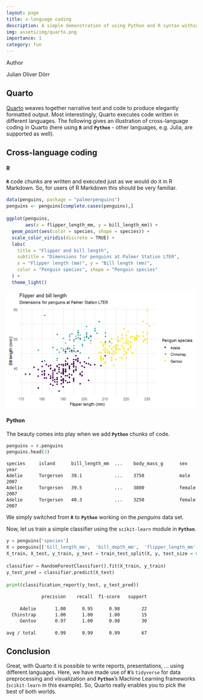 ```yaml
---
layout: page
title: x-language coding
description: A simple demonstration of using Python and R syntax within the same script using Quarto.
img: assets/img/quarto.png
importance: 1
category: fun
---
```



<html xmlns="http://www.w3.org/1999/xhtml" lang="en" xml:lang="en"><head>

<meta charset="utf-8">
<meta name="generator" content="quarto-1.1.149">

<meta name="viewport" content="width=device-width, initial-scale=1.0, user-scalable=yes">

<meta name="author" content="Julian Oliver Dörr">

<title>Hello, Quarto</title>
<style>
code{white-space: pre-wrap;}
span.smallcaps{font-variant: small-caps;}
div.columns{display: flex; gap: min(4vw, 1.5em);}
div.column{flex: auto; overflow-x: auto;}
div.hanging-indent{margin-left: 1.5em; text-indent: -1.5em;}
ul.task-list{list-style: none;}
ul.task-list li input[type="checkbox"] {
  width: 0.8em;
  margin: 0 0.8em 0.2em -1.6em;
  vertical-align: middle;
}
pre > code.sourceCode { white-space: pre; position: relative; }
pre > code.sourceCode > span { display: inline-block; line-height: 1.25; }
pre > code.sourceCode > span:empty { height: 1.2em; }
.sourceCode { overflow: visible; }
code.sourceCode > span { color: inherit; text-decoration: inherit; }
div.sourceCode { margin: 1em 0; }
pre.sourceCode { margin: 0; }
@media screen {
div.sourceCode { overflow: auto; }
}
@media print {
pre > code.sourceCode { white-space: pre-wrap; }
pre > code.sourceCode > span { text-indent: -5em; padding-left: 5em; }
}
pre.numberSource code
  { counter-reset: source-line 0; }
pre.numberSource code > span
  { position: relative; left: -4em; counter-increment: source-line; }
pre.numberSource code > span > a:first-child::before
  { content: counter(source-line);
    position: relative; left: -1em; text-align: right; vertical-align: baseline;
    border: none; display: inline-block;
    -webkit-touch-callout: none; -webkit-user-select: none;
    -khtml-user-select: none; -moz-user-select: none;
    -ms-user-select: none; user-select: none;
    padding: 0 4px; width: 4em;
    color: #aaaaaa;
  }
pre.numberSource { margin-left: 3em; border-left: 1px solid #aaaaaa;  padding-left: 4px; }
div.sourceCode
  {   }
@media screen {
pre > code.sourceCode > span > a:first-child::before { text-decoration: underline; }
}
code span.al { color: #ff0000; font-weight: bold; } /* Alert */
code span.an { color: #60a0b0; font-weight: bold; font-style: italic; } /* Annotation */
code span.at { color: #7d9029; } /* Attribute */
code span.bn { color: #40a070; } /* BaseN */
code span.bu { color: #008000; } /* BuiltIn */
code span.cf { color: #007020; font-weight: bold; } /* ControlFlow */
code span.ch { color: #4070a0; } /* Char */
code span.cn { color: #880000; } /* Constant */
code span.co { color: #60a0b0; font-style: italic; } /* Comment */
code span.cv { color: #60a0b0; font-weight: bold; font-style: italic; } /* CommentVar */
code span.do { color: #ba2121; font-style: italic; } /* Documentation */
code span.dt { color: #902000; } /* DataType */
code span.dv { color: #40a070; } /* DecVal */
code span.er { color: #ff0000; font-weight: bold; } /* Error */
code span.ex { } /* Extension */
code span.fl { color: #40a070; } /* Float */
code span.fu { color: #06287e; } /* Function */
code span.im { color: #008000; font-weight: bold; } /* Import */
code span.in { color: #60a0b0; font-weight: bold; font-style: italic; } /* Information */
code span.kw { color: #007020; font-weight: bold; } /* Keyword */
code span.op { color: #666666; } /* Operator */
code span.ot { color: #007020; } /* Other */
code span.pp { color: #bc7a00; } /* Preprocessor */
code span.sc { color: #4070a0; } /* SpecialChar */
code span.ss { color: #bb6688; } /* SpecialString */
code span.st { color: #4070a0; } /* String */
code span.va { color: #19177c; } /* Variable */
code span.vs { color: #4070a0; } /* VerbatimString */
code span.wa { color: #60a0b0; font-weight: bold; font-style: italic; } /* Warning */
</style>





</head>

<body class="fullcontent">

<div id="quarto-content" class="page-columns page-rows-contents page-layout-article">

<main class="content" id="quarto-document-content">





<div class="quarto-title-meta">
    <div class="quarto-title-meta-heading">Author</div>
    <div class="quarto-title-meta-contents">
             <p>Julian Oliver Dörr </p>
    </div>
</div>
  



<section id="quarto" class="level2">
<h2 class="anchored" data-anchor-id="quarto">Quarto</h2>
<p><a href="https://quarto.org/">Quarto</a> weaves together narrative text and code to produce elegantly formatted output. Most interestingly, Quarto executes code written in different languages. The following gives an illustration of cross-language coding in Quarto (here using <strong><code>R</code></strong> and <strong><code>Python</code></strong> - other languages, e.g. Julia, are supported as well).</p>
</section>
<section id="cross-language-coding" class="level2">
<h2 class="anchored" data-anchor-id="cross-language-coding">Cross-language coding</h2>
<section id="r" class="level3">
<h4 class="anchored" data-anchor-id="r">R</h4>
<p><strong><code>R</code></strong> code chunks are written and executed just as we would do it in R Markdown. So, for users of R Markdown this should be very familiar.</p>
<div class="cell">
<div class="sourceCode cell-code" id="cb1"><pre class="sourceCode r code-with-copy"><code class="sourceCode r"><span id="cb1-1"><a href="#cb1-1" aria-hidden="true" tabindex="-1"></a><span class="fu">data</span>(penguins, <span class="at">package =</span> <span class="st">"palmerpenguins"</span>)</span>
<span id="cb1-2"><a href="#cb1-2" aria-hidden="true" tabindex="-1"></a>penguins <span class="ot">&lt;-</span> penguins[<span class="fu">complete.cases</span>(penguins),]</span>
<span id="cb1-3"><a href="#cb1-3" aria-hidden="true" tabindex="-1"></a></span>
<span id="cb1-4"><a href="#cb1-4" aria-hidden="true" tabindex="-1"></a><span class="fu">ggplot</span>(penguins, </span>
<span id="cb1-5"><a href="#cb1-5" aria-hidden="true" tabindex="-1"></a>       <span class="fu">aes</span>(<span class="at">x =</span> flipper_length_mm, <span class="at">y =</span> bill_length_mm)) <span class="sc">+</span></span>
<span id="cb1-6"><a href="#cb1-6" aria-hidden="true" tabindex="-1"></a>  <span class="fu">geom_point</span>(<span class="fu">aes</span>(<span class="at">color =</span> species, <span class="at">shape =</span> species)) <span class="sc">+</span></span>
<span id="cb1-7"><a href="#cb1-7" aria-hidden="true" tabindex="-1"></a>  <span class="fu">scale_color_viridis</span>(<span class="at">discrete =</span> <span class="fu"></span>TRUE) <span class="sc">+</span></span>
<span id="cb1-8"><a href="#cb1-8" aria-hidden="true" tabindex="-1"></a>  <span class="fu">labs</span>(</span>
<span id="cb1-9"><a href="#cb1-9" aria-hidden="true" tabindex="-1"></a>    <span class="at">title =</span> <span class="st">"Flipper and bill length"</span>,</span>
<span id="cb1-10"><a href="#cb1-10" aria-hidden="true" tabindex="-1"></a>    <span class="at">subtitle =</span> <span class="st">"Dimensions for penguins at Palmer Station LTER"</span>,</span>
<span id="cb1-11"><a href="#cb1-11" aria-hidden="true" tabindex="-1"></a>    <span class="at">x =</span> <span class="st">"Flipper length (mm)"</span>, <span class="at">y =</span> <span class="st">"Bill length (mm)"</span>,</span>
<span id="cb1-12"><a href="#cb1-12" aria-hidden="true" tabindex="-1"></a>    <span class="at">color =</span> <span class="st">"Penguin species"</span>, <span class="at">shape =</span> <span class="st">"Penguin species"</span></span>
<span id="cb1-13"><a href="#cb1-13" aria-hidden="true" tabindex="-1"></a>  ) <span class="sc">+</span></span>
<span id="cb1-14"><a href="#cb1-14" aria-hidden="true" tabindex="-1"></a>  <span class="fu">theme_light</span>()</span></code></pre></div>
<div class="cell-output-display">
<p><img src="/assets/img/quarto_img1.png" class="img-fluid" width="672"></p>
</div>
</div>
</section>
<section id="python" class="level3">
<h4 class="anchored" data-anchor-id="python">Python</h4>
<p>The beauty comes into play when we add <strong><code>Python</code></strong> chunks of code.</p>
<div class="cell">
<div class="sourceCode cell-code" id="cb2"><pre class="sourceCode python code-with-copy"><code class="sourceCode python"><span id="cb2-1"><a href="#cb2-1" aria-hidden="true" tabindex="-1"></a>penguins <span class="op">=</span> r.penguins</span>
<span id="cb2-2"><a href="#cb2-2" aria-hidden="true" tabindex="-1"></a>penguins.head(<span class="dv">3</span>)</span></code></pre></div>
<div class="cell-output cell-output-stdout">
<pre><code>species     island      bill_length_mm  ...    body_mass_g      sex     year
Adelie      Torgersen   39.1            ...    3750             male    2007  
Adelie      Torgersen   39.5            ...    3800             female  2007  
Adelie      Torgersen   40.3            ...    3250             female  2007</code></pre>
</div>
</div>
<p>We simply switched from <strong><code>R</code></strong> to <strong><code>Python</code></strong> working on the <em>penguins</em> data set.</p>
<p>Now, let us train a simple classifier using the <code>scikit-learn</code> module in <strong><code>Python</code></strong>.</p>
<div class="cell">
<div class="sourceCode cell-code" id="cb4"><pre class="sourceCode python code-with-copy"><code class="sourceCode python"><span id="cb4-1"><a href="#cb4-1" aria-hidden="true" tabindex="-1"></a>y <span class="op">=</span> penguins[<span class="st">'species'</span>]</span>
<span id="cb4-2"><a href="#cb4-2" aria-hidden="true" tabindex="-1"></a>X <span class="op">=</span> penguins[[<span class="st">'bill_length_mm'</span>,  <span class="st">'bill_depth_mm'</span>,  <span class="st">'flipper_length_mm'</span>, <span class="st">'body_mass_g'</span>]]</span>
<span id="cb4-3"><a href="#cb4-3" aria-hidden="true" tabindex="-1"></a>X_train, X_test, y_train, y_test <span class="op">=</span> train_test_split(X, y, test_size <span class="op">=</span> <span class="fl">0.2</span>, random_state <span class="op">=</span> <span class="dv">333</span>)</span>
<span id="cb4-4"><a href="#cb4-4" aria-hidden="true" tabindex="-1"></a></span>
<span id="cb4-5"><a href="#cb4-5" aria-hidden="true" tabindex="-1"></a>classifier <span class="op">=</span> RandomForestClassifier().fit(X_train, y_train)</span>
<span id="cb4-6"><a href="#cb4-6" aria-hidden="true" tabindex="-1"></a>y_test_pred <span class="op">=</span> classifier.predict(X_test)</span>
<span id="cb4-7"><a href="#cb4-7" aria-hidden="true" tabindex="-1"></a></span>
<span id="cb4-8"><a href="#cb4-8" aria-hidden="true" tabindex="-1"></a><span class="bu">print</span>(classification_report(y_test, y_test_pred))</span></code></pre></div>
<div class="cell-output cell-output-stdout">



<pre><code>             precision    recall  f1-score   support

     Adelie       1.00      0.95      0.98        22
  Chinstrap       1.00      1.00      1.00        15
     Gentoo       0.97      1.00      0.98        30

avg / total       0.99      0.99      0.99        67</code></pre>
</div>
</div>
</section>
</section>
<section id="conclusion" class="level2">
<h2 class="anchored" data-anchor-id="conclusion">Conclusion</h2>
<p>Great, with Quarto it is possible to write reports, presentations, … using different languages. Here, we have made use of <strong><code>R</code></strong>’s <code>tidyverse</code> for data preprocessing and visualization and <strong><code>Python</code></strong>’s Machine Learning frameworks (<code>scikit-learn</code> in this example). So, Quarto really enables you to pick the best of both worlds.</p>
</section>



</main>
<!-- /main column -->

</div> <!-- /content -->



</body></html>
